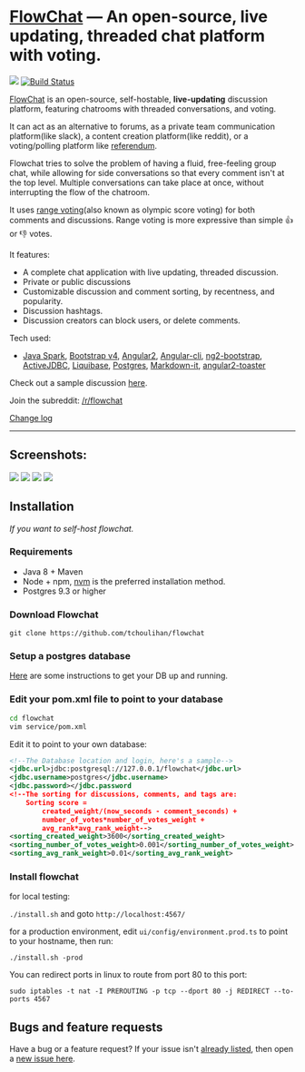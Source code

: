 [FlowChat](http://flowchat.tk) &mdash; An open-source, live updating, threaded chat platform with voting. 
==========
![](http://img.shields.io/version/0.3.1.png?color=green)
[![Build Status](https://travis-ci.org/tchoulihan/flowchat.svg?branch=master)](https://travis-ci.org/tchoulihan/flowchat)

<!---
I made a live-updating, threaded discussion alternative to reddit and slack called FlowChat, written in java and angular2. Self-hostable, and open-source.
-->

[FlowChat](http://flowchat.tk) is an open-source, self-hostable, **live-updating** discussion platform, featuring chatrooms with threaded conversations, and voting.

It can act as an alternative to forums, as a private team communication platform(like slack), a content creation platform(like reddit), or a voting/polling platform like [referendum](https://referendum.ml).

Flowchat tries to solve the problem of having a fluid, free-feeling group chat, while allowing for side conversations so that every comment isn't at the top level. Multiple conversations can take place at once, without interrupting the flow of the chatroom.

It uses [range voting](http://rangevoting.org/UniqBest.html)(also known as olympic score voting) for both comments and discussions. Range voting is more expressive than simple :thumbsup: or :thumbsdown: votes.

It features:
- A complete chat application with live updating, threaded discussion.
- Private or public discussions
- Customizable discussion and comment sorting, by recentness, and popularity.
- Discussion hashtags. 
- Discussion creators can block users, or delete comments.

Tech used:
- [Java Spark](https://github.com/perwendel/spark), [Bootstrap v4](https://github.com/twbs/bootstrap), [Angular2](https://github.com/angular/angular), [Angular-cli](https://github.com/angular/angular-cli), [ng2-bootstrap](http://valor-software.com/ng2-bootstrap/), [ActiveJDBC](http://javalite.io/activejdbc), [Liquibase](http://www.liquibase.org/), [Postgres](https://www.postgresql.org/), [Markdown-it](https://github.com/markdown-it/markdown-it), [angular2-toaster](https://github.com/Stabzs/Angular2-Toaster)

Check out a sample discussion [here](http://flowchat.tk/#/discussion/13).

Join the subreddit: [/r/flowchat](https://www.reddit.com/r/flowchat/)

[Change log](CHANGELOG.md)

----

## Screenshots:
<img src="http://i.imgur.com/lZBMsn5.png">
<img src="http://i.imgur.com/hwNc0mx.png">
<img src="http://i.imgur.com/JbOBf1h.png">
<img src="http://i.imgur.com/chhvZwC.png">

## Installation 

*If you want to self-host flowchat.*

### Requirements
- Java 8 + Maven
- Node + npm, [nvm](https://github.com/creationix/nvm) is the preferred installation method.
- Postgres 9.3 or higher

### Download Flowchat
`git clone https://github.com/tchoulihan/flowchat`

### Setup a postgres database
[Here](https://www.digitalocean.com/community/tutorials/how-to-install-and-use-postgresql-on-ubuntu-16-04) are some instructions to get your DB up and running.

### Edit your pom.xml file to point to your database
```sh
cd flowchat
vim service/pom.xml
```

Edit it to point to your own database:
```xml
<!--The Database location and login, here's a sample-->
<jdbc.url>jdbc:postgresql://127.0.0.1/flowchat</jdbc.url>
<jdbc.username>postgres</jdbc.username>
<jdbc.password></jdbc.password
<!--The sorting for discussions, comments, and tags are:
 	Sorting score =
		created_weight/(now_seconds - comment_seconds) +
		number_of_votes*number_of_votes_weight +
		avg_rank*avg_rank_weight-->
<sorting_created_weight>3600</sorting_created_weight>
<sorting_number_of_votes_weight>0.001</sorting_number_of_votes_weight>
<sorting_avg_rank_weight>0.01</sorting_avg_rank_weight>
```
### Install flowchat

for local testing: 

`./install.sh` and goto `http://localhost:4567/`

for a production environment, edit `ui/config/environment.prod.ts` to point to your hostname, then run:

`./install.sh -prod`

You can redirect ports in linux to route from port 80 to this port:

`sudo iptables -t nat -I PREROUTING -p tcp --dport 80 -j REDIRECT --to-ports 4567`

## Bugs and feature requests
Have a bug or a feature request? If your issue isn't [already listed](https://github.com/tchoulihan/flowchat/issues/), then open a [new issue here](https://github.com/tchoulihan/flowchat/issues/new).
